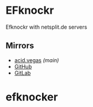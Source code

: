 # EFknockr

Efknockr with netsplit.de servers

## Mirrors
- [acid.vegas](https://acid.vegas/efknockr) *(main)*
- [GitHub](https://github.com/acidvegas/efknockr)
- [GitLab](https://gitlab.com/acidvegas/efknockr)

# efknocker
